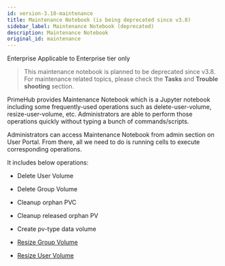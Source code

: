 ```yaml
---
id: version-3.10-maintenance
title: Maintenance Notebook (is being deprecated since v3.8)
sidebar_label: Maintenance Notebook (deprecated)
description: Maintenance Notebook
original_id: maintenance
---
```


<div class="ee-only tooltip">Enterprise
  <span class="tooltiptext">Applicable to Enterprise tier only</span>
</div>

> This maintenance notebook is planned to be deprecated since v3.8. For maintenance related topics, please check the **Tasks** and **Trouble shooting** section.

PrimeHub provides Maintenance Notebook which is a Jupyter notebook including some frequently-used operations such as delete-user-volume, resize-user-volume, etc. Administrators are able to perform those operations quickly without typing a bunch of commands/scripts.

Administrators can access Maintenance Notebook from admin section on User Portal. From there, all we need to do is running cells to execute corresponding operations.

It includes below operations:

+ Delete User Volume

+ Delete Group Volume

+ Cleanup orphan PVC

+ Cleanup released orphan PV

+ Create pv-type data volume

+ [Resize Group Volume](quickstart/maintenance-resize-group-vol)

+ [Resize User Volume](quickstart/maintenance-resize-user-vol)
